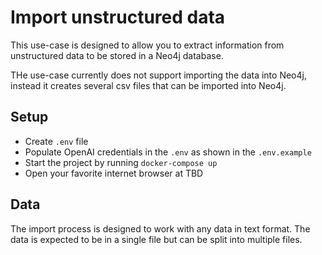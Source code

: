 # Import unstructured data

This use-case is designed to allow you to extract information from unstructured data to be stored in a Neo4j database.

THe use-case currently does not support importing the data into Neo4j, instead it creates several csv files that can be imported into Neo4j.

## Setup

- Create `.env` file
- Populate OpenAI credentials in the `.env` as shown in the `.env.example`
- Start the project by running `docker-compose up`
- Open your favorite internet browser at TBD

## Data

The import process is designed to work with any data in text format. The data is expected to be in a single file but can be split into multiple files.
